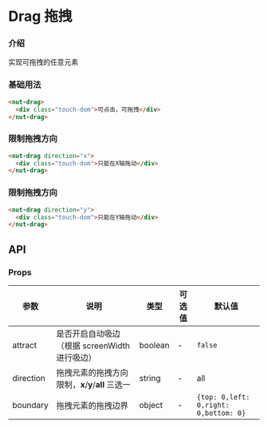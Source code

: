 # Drag 拖拽

### 介绍

实现可拖拽的任意元素

### 基础用法

```html
<nut-drag>
  <div class="touch-dom">可点击，可拖拽</div>
</nut-drag>
```

### 限制拖拽方向

```html
<nut-drag direction="x">
  <div class="touch-dom">只能在X轴拖动</div>
</nut-drag>
```

### 限制拖拽方向

```html
<nut-drag direction="y">
  <div class="touch-dom">只能在Y轴拖动</div>
</nut-drag>
```

## API

### Props

| 参数      | 说明                                              | 类型    | 可选值 | 默认值                                |
|-----------|-------------------------------------------------|---------|--------|---------------------------------------|
| attract   | 是否开启自动吸边（根据 screenWidth 进行吸边）       | boolean | -      | `false`                               |
| direction | 拖拽元素的拖拽方向限制，**x**/**y**/**all** 三选一 | string  | -      | all                                   |
| boundary  | 拖拽元素的拖拽边界                                | object  | -      | `{top: 0,left: 0,right: 0,bottom: 0}` |
